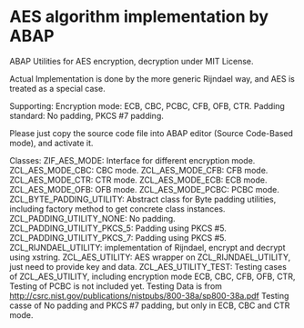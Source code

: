 # AES algorithm implementation by ABAP

ABAP Utilities for AES encryption, decryption under MIT License.

Actual Implementation is done by the more generic Rijndael way, and AES is treated as a special case.

Supporting:
  Encryption mode: ECB, CBC, PCBC, CFB, OFB, CTR.
  Padding standard: No padding, PKCS #7 padding.

Please just copy the source code file into ABAP editor (Source Code-Based mode), and activate it.

Classes:
  ZIF_AES_MODE: Interface for different encryption mode.
  ZCL_AES_MODE_CBC: CBC mode.
  ZCL_AES_MODE_CFB: CFB mode.
  ZCL_AES_MODE_CTR: CTR mode.
  ZCL_AES_MODE_ECB: ECB mode.
  ZCL_AES_MODE_OFB: OFB mode.
  ZCL_AES_MODE_PCBC: PCBC mode.
  ZCL_BYTE_PADDING_UTILITY: Abstract class for Byte padding utilities, including factory method to get concrete class instances.
  ZCL_PADDING_UTILITY_NONE: No padding.
  ZCL_PADDING_UTILITY_PKCS_5: Padding using PKCS #5.
  ZCL_PADDING_UTILITY_PKCS_7: Padding using PKCS #5.
  ZCL_RIJNDAEL_UTILITY: implementation of Rijndael, encrypt and decrypt using xstring.
  ZCL_AES_UTILITY: AES wrapper on ZCL_RIJNDAEL_UTILITY, just need to provide key and data.
  ZCL_AES_UTILITY_TEST: 
    Testing cases of ZCL_AES_UTILITY, including encryption mode ECB, CBC, CFB, OFB, CTR, Testing of PCBC is not included yet. Testing Data is from http://csrc.nist.gov/publications/nistpubs/800-38a/sp800-38a.pdf
	Testing casse of No padding and PKCS #7 padding, but only in ECB, CBC and CTR mode.
  

